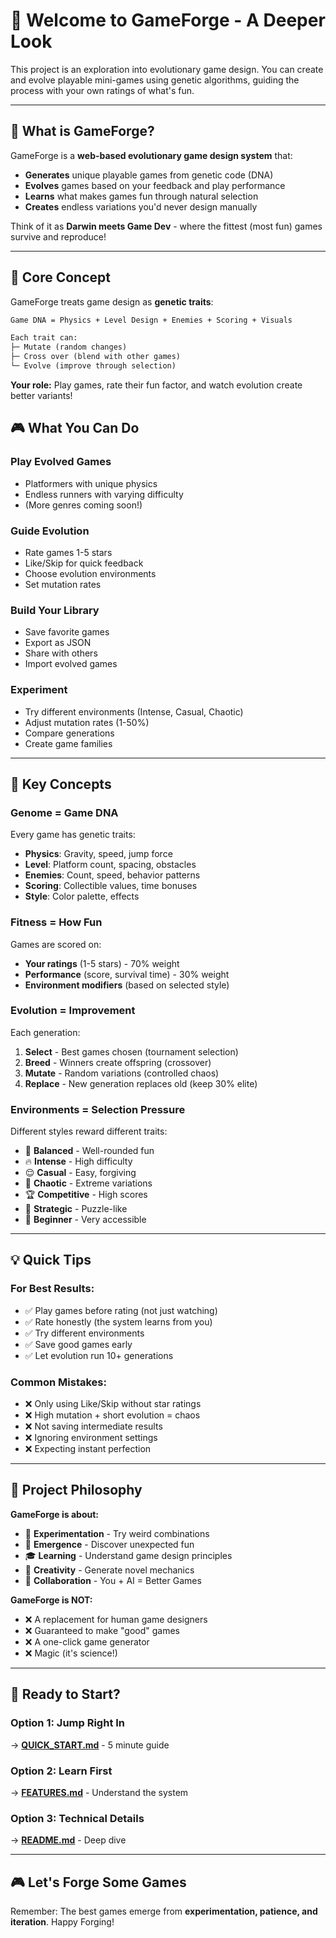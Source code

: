 # 👋 Welcome to GameForge - A Deeper Look

This project is an exploration into evolutionary game design. You can create and evolve playable mini-games using genetic algorithms, guiding the process with your own ratings of what's fun.

---

## 🎯 What is GameForge?

GameForge is a **web-based evolutionary game design system** that:

- **Generates** unique playable games from genetic code (DNA)
- **Evolves** games based on your feedback and play performance
- **Learns** what makes games fun through natural selection
- **Creates** endless variations you'd never design manually

Think of it as **Darwin meets Game Dev** - where the fittest (most fun) games survive and reproduce!

---

## 🧬 Core Concept

GameForge treats game design as **genetic traits**:

```txt
Game DNA = Physics + Level Design + Enemies + Scoring + Visuals

Each trait can:
├─ Mutate (random changes)
├─ Cross over (blend with other games)
└─ Evolve (improve through selection)
```

**Your role:** Play games, rate their fun factor, and watch evolution create better variants!

## 🎮 What You Can Do

### **Play Evolved Games**

- Platformers with unique physics
- Endless runners with varying difficulty
- (More genres coming soon!)

### **Guide Evolution**

- Rate games 1-5 stars
- Like/Skip for quick feedback
- Choose evolution environments
- Set mutation rates

### **Build Your Library**

- Save favorite games
- Export as JSON
- Share with others
- Import evolved games

### **Experiment**

- Try different environments (Intense, Casual, Chaotic)
- Adjust mutation rates (1-50%)
- Compare generations
- Create game families

---

## 🌟 Key Concepts

### **Genome = Game DNA**

Every game has genetic traits:

- **Physics**: Gravity, speed, jump force
- **Level**: Platform count, spacing, obstacles
- **Enemies**: Count, speed, behavior patterns
- **Scoring**: Collectible values, time bonuses
- **Style**: Color palette, effects

### **Fitness = How Fun**

Games are scored on:

- **Your ratings** (1-5 stars) - 70% weight
- **Performance** (score, survival time) - 30% weight
- **Environment modifiers** (based on selected style)

### **Evolution = Improvement**

Each generation:

1. **Select** - Best games chosen (tournament selection)
2. **Breed** - Winners create offspring (crossover)
3. **Mutate** - Random variations (controlled chaos)
4. **Replace** - New generation replaces old (keep 30% elite)

### **Environments = Selection Pressure**

Different styles reward different traits:

- 🎯 **Balanced** - Well-rounded fun
- 🔥 **Intense** - High difficulty
- 😌 **Casual** - Easy, forgiving
- 🎲 **Chaotic** - Extreme variations
- 🏆 **Competitive** - High scores
- 🧠 **Strategic** - Puzzle-like
- 👶 **Beginner** - Very accessible

---

## 💡 Quick Tips

### **For Best Results:**

- ✅ Play games before rating (not just watching)
- ✅ Rate honestly (the system learns from you)
- ✅ Try different environments
- ✅ Save good games early
- ✅ Let evolution run 10+ generations

### **Common Mistakes:**

- ❌ Only using Like/Skip without star ratings
- ❌ High mutation + short evolution = chaos
- ❌ Not saving intermediate results
- ❌ Ignoring environment settings
- ❌ Expecting instant perfection

---

## 🎨 Project Philosophy

**GameForge is about:**

- 🧪 **Experimentation** - Try weird combinations
- 🎲 **Emergence** - Discover unexpected fun
- 🎓 **Learning** - Understand game design principles
- 🎨 **Creativity** - Generate novel mechanics
- 🤝 **Collaboration** - You + AI = Better Games

**GameForge is NOT:**

- ❌ A replacement for human game designers
- ❌ Guaranteed to make "good" games
- ❌ A one-click game generator
- ❌ Magic (it's science!)

---

## 🚀 Ready to Start?

### **Option 1: Jump Right In**

→ **[QUICK_START.md](./QUICK_START.md)** - 5 minute guide

### **Option 2: Learn First**

→ **[FEATURES.md](./FEATURES.md)** - Understand the system

### **Option 3: Technical Details**

→ **[README.md](./README.md)** - Deep dive

---

## 🎮 Let's Forge Some Games

Remember: The best games emerge from **experimentation, patience, and iteration**. Happy Forging!
